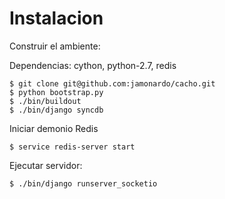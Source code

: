 Instalacion
===========

Construir el ambiente:

Dependencias: cython, python-2.7, redis

	$ git clone git@github.com:jamonardo/cacho.git
	$ python bootstrap.py
	$ ./bin/buildout
	$ ./bin/django syncdb

Iniciar demonio Redis

	$ service redis-server start

Ejecutar servidor:

	$ ./bin/django runserver_socketio
